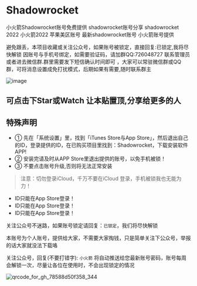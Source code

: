 # Shadowrocket

小火箭Shadowrocket账号免费提供 
shadowrocket账号分享 
shadowrocket 2022 
小火箭2022 
苹果美区账号 
最新shadowrocket账号 
小火箭账号提供

避免跟丢，本项目收藏或关注公众号，如果账号被锁定，直接回复:已锁定,我将尽快解锁
因账号与手机号绑定，如需要验证码，请加群QQ:726048727 联系管理员或者进去微信群.群里需要发下短信确认时间即可 ，大家可以常驻微信群或QQ群，可将消息设置成免打扰模式，后期如果有需要,随时联系群主

![image](https://user-images.githubusercontent.com/10216673/160361238-853bbab7-80c1-4746-8184-274c0fada275.png)

## 可点击下Star或Watch 让本贴置顶,分享给更多的人


## 特殊声明

- ① 先在「系统设置」里，找到「iTunes Store与App Store」，然后退出自己的ID，登录提供的ID，在已购买项目里找到：Shadowrocket，下载安装软件APP!
- ② 安装完请及时从APP Store里退出提供的账号，以免手机被锁！
- ③ 不要点击账号升级,否则将无法正常安装


> 注意：切勿登录iCloud，千万不要在iCloud 登录，手机被锁我也无能为力！

* ID只能在App Store登录！
* ID只能在App Store登录！
* ID只能在App Store登录！


关注公众号不迷路，如果账号锁定请回复：`已锁定`，我们将尽快解锁

本账号为个人账号，提供给大家，不需要大家掏钱，只是简单关注下公众号，举报的话大家就没法下载咯

关注公众号，回复(不要打错字):   `小火箭`  将自动推送给您最新账号密码，账号每周会解锁一次，尽量让各位在使用时，不会出现锁定的情况

![qrcode_for_gh_78588d50f358_344](https://user-images.githubusercontent.com/10216673/160290184-10b0a57a-c27d-4024-98f5-785bfe0c7b8f.jpg)
